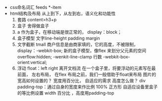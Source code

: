 - css命名词汇
  feeds  *-item
- html结构及布局
  从上到下，从左到右，语义化和功能性
  1. 套路
  content>h3+p
  2. 盒子
  舍得做盒子
  3. a 作为盒子，在移动端是很正常的，
  display：block；
  4. 盒子模型
  文字line-height  padding  margin
  5. 文字截断
  tmall 商户信息是由商家填的，它的高度，不被限制，
  display：-webkit-box; 新的盒子模型，像flex 来划分父元素的空间
  overflow:hidden;
  -wenkit-line-clamp 行数
  -webkit-box-orient:vertical;
  6. 浮动 float：left right
  离开文档流
  在一个盒子里，将要浮动的元素写在最前面，
  左右布局，
  在flex 布局之前，我们一般借助于float来布局
  图片的宽高如何设置的？    宽度用百分比，   自适应的需求
  高度怎么做？    div padding-top：通过自身的宽度来作比例 100%  正方形
  自适应设备里盒子的等比例设置 width 百分比 ，高度用padding-top